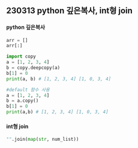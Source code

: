 ## 230313 python 깊은복사, int형 join

#### python 깊은복사

```py
arr = []
arr[:]

import copy
a = [1, 2, 3, 4]
b = copy.deepcopy(a)
b[1] = 0
print(a, b) # [1, 2, 3, 4] [1, 0, 3, 4]

#default 함수 사용
a = [1, 2, 3, 4]
b = a.copy()
b[1] = 0
print(a,b) # [1, 2, 3, 4] [1, 0, 3, 4]
```

#### int형 join

```py
"".join(map(str, num_list))
```
